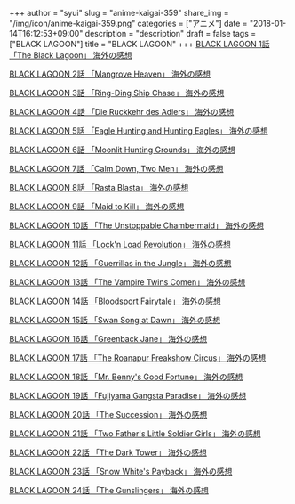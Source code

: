+++
author = "syui"
slug = "anime-kaigai-359"
share_img = "/img/icon/anime-kaigai-359.png"
categories = ["アニメ"]
date = "2018-01-14T16:12:53+09:00"
description = "description"
draft = false
tags = ["BLACK LAGOON"]
title = "BLACK LAGOON"
+++
<a href="http://blog.livedoor.jp/kaigai_no/archives/18485076.html" rel="nofollow" target="_blank" title="BLACK LAGOON 1話 「The Black Lagoon」 海外の感想">BLACK LAGOON 1話 「The Black Lagoon」 海外の感想</a>

<a href="http://blog.livedoor.jp/kaigai_no/archives/18759152.html" rel="nofollow" target="_blank" title="BLACK LAGOON 2話 「Mangrove Heaven」 海外の感想">BLACK LAGOON 2話 「Mangrove Heaven」 海外の感想</a>

<a href="http://blog.livedoor.jp/kaigai_no/archives/18980096.html" rel="nofollow" target="_blank" title="BLACK LAGOON 3話 「Ring-Ding Ship Chase」 海外の感想">BLACK LAGOON 3話 「Ring-Ding Ship Chase」 海外の感想</a>

<a href="http://blog.livedoor.jp/kaigai_no/archives/19333172.html" rel="nofollow" target="_blank" title="BLACK LAGOON 4話 「Die Ruckkehr des Adlers」 海外の感想">BLACK LAGOON 4話 「Die Ruckkehr des Adlers」 海外の感想</a>

<a href="http://blog.livedoor.jp/kaigai_no/archives/19569956.html" rel="nofollow" target="_blank" title="BLACK LAGOON 5話 「Eagle Hunting and Hunting Eagles」 海外の感想">BLACK LAGOON 5話 「Eagle Hunting and Hunting Eagles」 海外の感想</a>

<a href="http://blog.livedoor.jp/kaigai_no/archives/19873197.html" rel="nofollow" target="_blank" title="BLACK LAGOON 6話 「Moonlit Hunting Grounds」 海外の感想">BLACK LAGOON 6話 「Moonlit Hunting Grounds」 海外の感想</a>

<a href="http://blog.livedoor.jp/kaigai_no/archives/20146002.html" rel="nofollow" target="_blank" title="BLACK LAGOON 7話 「Calm Down, Two Men」 海外の感想">BLACK LAGOON 7話 「Calm Down, Two Men」 海外の感想</a>

<a href="http://blog.livedoor.jp/kaigai_no/archives/20380949.html" rel="nofollow" target="_blank" title="BLACK LAGOON 8話 「Rasta Blasta」 海外の感想">BLACK LAGOON 8話 「Rasta Blasta」 海外の感想</a>

<a href="http://blog.livedoor.jp/kaigai_no/archives/20774768.html" rel="nofollow" target="_blank" title="BLACK LAGOON 9話 「Maid to Kill」 海外の感想">BLACK LAGOON 9話 「Maid to Kill」 海外の感想</a>

<a href="http://blog.livedoor.jp/kaigai_no/archives/21174140.html" rel="nofollow" target="_blank" title="BLACK LAGOON 10話 「The Unstoppable Chambermaid」 海外の感想">BLACK LAGOON 10話 「The Unstoppable Chambermaid」 海外の感想</a>

<a href="http://blog.livedoor.jp/kaigai_no/archives/21384497.html" rel="nofollow" target="_blank" title="BLACK LAGOON 11話 「Lock'n Load Revolution」 海外の感想">BLACK LAGOON 11話 「Lock'n Load Revolution」 海外の感想</a>

<a href="http://blog.livedoor.jp/kaigai_no/archives/21674011.html" rel="nofollow" target="_blank" title="BLACK LAGOON 12話 「Guerrillas in the Jungle」 海外の感想">BLACK LAGOON 12話 「Guerrillas in the Jungle」 海外の感想</a>

<a href="http://blog.livedoor.jp/kaigai_no/archives/21848186.html" rel="nofollow" target="_blank" title="BLACK LAGOON 13話 「The Vampire Twins Comen」 海外の感想">BLACK LAGOON 13話 「The Vampire Twins Comen」 海外の感想</a>

<a href="http://blog.livedoor.jp/kaigai_no/archives/22119728.html" rel="nofollow" target="_blank" title="BLACK LAGOON 14話 「Bloodsport Fairytale」 海外の感想">BLACK LAGOON 14話 「Bloodsport Fairytale」 海外の感想</a>

<a href="http://blog.livedoor.jp/kaigai_no/archives/22448345.html" rel="nofollow" target="_blank" title="BLACK LAGOON 15話 「Swan Song at Dawn」 海外の感想">BLACK LAGOON 15話 「Swan Song at Dawn」 海外の感想</a>

<a href="http://blog.livedoor.jp/kaigai_no/archives/23080937.html" rel="nofollow" target="_blank" title="BLACK LAGOON 16話 「Greenback Jane」 海外の感想">BLACK LAGOON 16話 「Greenback Jane」 海外の感想</a>

<a href="http://blog.livedoor.jp/kaigai_no/archives/23476335.html" rel="nofollow" target="_blank" title="BLACK LAGOON 17話 「The Roanapur Freakshow Circus」 海外の感想">BLACK LAGOON 17話 「The Roanapur Freakshow Circus」 海外の感想</a>

<a href="http://blog.livedoor.jp/kaigai_no/archives/24077565.html" rel="nofollow" target="_blank" title="BLACK LAGOON 18話 「Mr. Benny's Good Fortune」 海外の感想">BLACK LAGOON 18話 「Mr. Benny's Good Fortune」 海外の感想</a>

<a href="http://blog.livedoor.jp/kaigai_no/archives/24478271.html" rel="nofollow" target="_blank" title="BLACK LAGOON 19話 「Fujiyama Gangsta Paradise」 海外の感想">BLACK LAGOON 19話 「Fujiyama Gangsta Paradise」 海外の感想</a>

<a href="http://blog.livedoor.jp/kaigai_no/archives/24720003.html" rel="nofollow" target="_blank" title="BLACK LAGOON 20話 「The Succession」 海外の感想">BLACK LAGOON 20話 「The Succession」 海外の感想</a>

<a href="http://blog.livedoor.jp/kaigai_no/archives/25350187.html" rel="nofollow" target="_blank" title="BLACK LAGOON 21話 「Two Father's Little Soldier Girls」 海外の感想">BLACK LAGOON 21話 「Two Father's Little Soldier Girls」 海外の感想</a>

<a href="http://blog.livedoor.jp/kaigai_no/archives/25565055.html" rel="nofollow" target="_blank" title="BLACK LAGOON 22話 「The Dark Tower」 海外の感想">BLACK LAGOON 22話 「The Dark Tower」 海外の感想</a>

<a href="http://blog.livedoor.jp/kaigai_no/archives/25602653.html" rel="nofollow" target="_blank" title="BLACK LAGOON 23話 「Snow White's Payback」 海外の感想">BLACK LAGOON 23話 「Snow White's Payback」 海外の感想</a>

<a href="http://blog.livedoor.jp/kaigai_no/archives/25879188.html" rel="nofollow" target="_blank" title="BLACK LAGOON 24話 「The Gunslingers」 海外の感想">BLACK LAGOON 24話 「The Gunslingers」 海外の感想</a>
